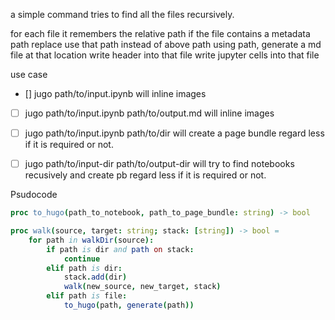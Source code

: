 a simple command tries to find all the files recursively.

for each file
	it remembers the relative path
	if the file contains a metadata path replace use that path instead of above path
	using path, generate a md file at that location
	write header into that file
	write jupyter cells into that file


use case
- [] jugo path/to/input.ipynb
    will inline images
- [ ] jugo path/to/input.ipynb path/to/output.md
    will inline images
- [ ] jugo path/to/input.ipynb path/to/dir
    will create a page bundle regard less if it is required or not.
- [ ] jugo path/to/input-dir path/to/output-dir
    will try to find notebooks recusively and create pb regard less if it is required or not.
    

Psudocode
```nim
proc to_hugo(path_to_notebook, path_to_page_bundle: string) -> bool

proc walk(source, target: string; stack: [string]) -> bool = 
	for path in walkDir(source):
		if path is dir and path on stack:
			continue
		elif path is dir:
			stack.add(dir)
			walk(new_source, new_target, stack)
		elif path is file:
			to_hugo(path, generate(path))

```
